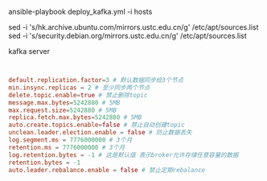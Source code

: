 ansible-playbook deploy_kafka.yml -i hosts




sed -i 's/hk.archive.ubuntu.com/mirrors.ustc.edu.cn/g' /etc/apt/sources.list
sed -i 's/security.debian.org/mirrors.ustc.edu.cn/g' /etc/apt/sources.list


kafka server 

```conf


default.replication.factor=3 # 默认数据同步给3个节点
min.insync.replicas = 2 # 至少同步两个节点
delete.topic.enable=true # 禁止删除topic
message.max.bytes=5242880 # 5MB
max.request.size=5242880 # 5MB
replica.fetch.max.bytes=5242880 # 5MB
auto.create.topics.enable=false # 禁止自动创建topic
unclean.leader.election.enable = false # 防止数据丢失
log.segment.ms = 7776000000 # 3个月
retention.ms = 7776000000 # 3个月
log.retention.bytes = -1 # 这是默认值 表示broker允许存储任意容量的数据
retention.bytes = -1
auto.leader.rebalance.enable = false # 禁止定期rebalance

```